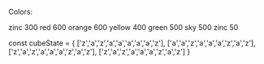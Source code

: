 Colors:

zinc 300
red 600
orange 600
yellow 400
green 500
sky 500
zinc 50

const cubeState = {
['z','a','z','a','a','a','a','a','z'],
['a','a','z','a','a','a','z','a','z'],
['z','a','z','a','a','a','z','a','z'],
['z','a','z','a','a','a','z','a','z']
}